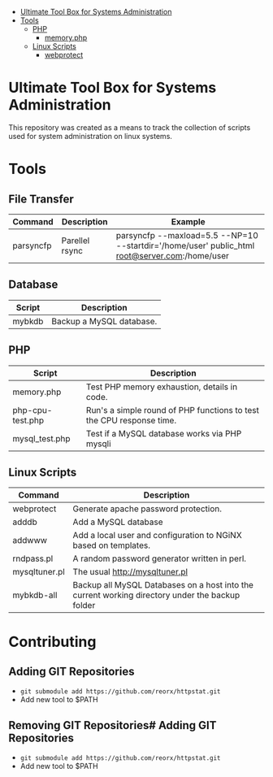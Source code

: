 <!--ts-->
   * [Ultimate Tool Box for Systems Administration](#ultimate-tool-box-for-systems-administration)
   * [Tools](#tools)
      * [PHP](#php)
         * [memory.php](#memoryphp)
      * [Linux Scripts](#linux-scripts)
         * [webprotect](#webprotect)

<!-- Added by: jtrask, at: Thu  2 May 2019 12:31:49 PDT -->

<!--te-->
# Ultimate Tool Box for Systems Administration
This repository was created as a means to track the collection of scripts used for system administration on linux systems.
# Tools
## File Transfer
Command | Description | Example
 --- | --- | --- |
parsyncfp | Parellel rsync | parsyncfp --maxload=5.5 --NP=10 --startdir='/home/user' public_html root@server.com:/home/user
## Database
Script | Description
 --- | --- |
mybkdb | Backup a MySQL database.

## PHP
Script | Description|
 --- | --- |
memory.php | Test PHP memory exhaustion, details in code.
php-cpu-test.php | Run's a simple round of PHP functions to test the CPU response time.
mysql_test.php | Test if a MySQL database works via PHP mysqli

## Linux Scripts
Command | Description|
 --- | --- |
webprotect | Generate apache password protection.
adddb | Add a MySQL database
addwww | Add a local user and configuration to NGiNX based on templates.
rndpass.pl | A random password generator written in perl.
mysqltuner.pl | The usual http://mysqltuner.pl
mybkdb-all | Backup all MySQL Databases on a host into the current working directory under the backup folder

# Contributing
## Adding GIT Repositories
* ```git submodule add https://github.com/reorx/httpstat.git```
* Add new tool to $PATH
## Removing GIT Repositories# Adding GIT Repositories
* ```git submodule add https://github.com/reorx/httpstat.git```
* Add new tool to $PATH
